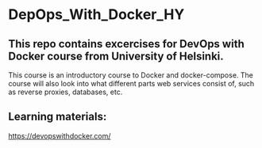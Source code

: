 # DepOps_With_Docker_HY

## This repo contains excercises for DevOps with Docker course from University of Helsinki.
This course is an introductory course to Docker and docker-compose. The course will also look into what different parts web services consist of, such as reverse proxies, databases, etc.

## Learning materials:
https://devopswithdocker.com/